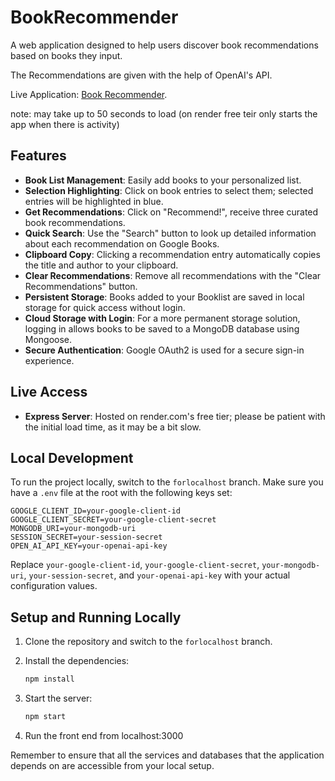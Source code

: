 # BookRecommender

A web application designed to help users discover book recommendations based on books they input.

The Recommendations are given with the help of OpenAI's API.

Live Application: [Book Recommender](https://bookrecommender-o3nk.onrender.com/).

note: may take up to 50 seconds to load (on render free teir only starts the app when there is activity)

## Features

- **Book List Management**: Easily add books to your personalized list.
- **Selection Highlighting**: Click on book entries to select them; selected entries will be highlighted in blue.
- **Get Recommendations**: Click on "Recommend!", receive three curated book recommendations.
- **Quick Search**: Use the "Search" button to look up detailed information about each recommendation on Google Books.
- **Clipboard Copy**: Clicking a recommendation entry automatically copies the title and author to your clipboard.
- **Clear Recommendations**: Remove all recommendations with the "Clear Recommendations" button.
- **Persistent Storage**: Books added to your Booklist are saved in local storage for quick access without login.
- **Cloud Storage with Login**: For a more permanent storage solution, logging in allows books to be saved to a MongoDB database using Mongoose.
- **Secure Authentication**: Google OAuth2 is used for a secure sign-in experience.

## Live Access

- **Express Server**: Hosted on render.com's free tier; please be patient with the initial load time, as it may be a bit slow.

## Local Development

To run the project locally, switch to the `forlocalhost` branch. Make sure you have a `.env` file at the root with the following keys set:

```env
GOOGLE_CLIENT_ID=your-google-client-id
GOOGLE_CLIENT_SECRET=your-google-client-secret
MONGODB_URI=your-mongodb-uri
SESSION_SECRET=your-session-secret
OPEN_AI_API_KEY=your-openai-api-key
```

Replace `your-google-client-id`, `your-google-client-secret`, `your-mongodb-uri`, `your-session-secret`, and `your-openai-api-key` with your actual configuration values.

## Setup and Running Locally

1. Clone the repository and switch to the `forlocalhost` branch.
2. Install the dependencies:

    ```bash
    npm install
    ```

3. Start the server:

    ```bash
    npm start
    ```

4. Run the front end from localhost:3000

Remember to ensure that all the services and databases that the application depends on are accessible from your local setup.
